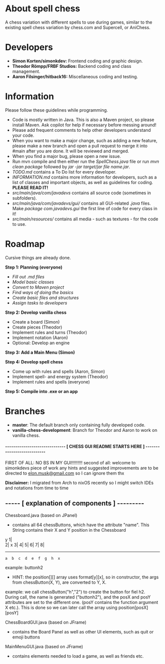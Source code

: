 # About spell chess
A chess variation with different spells to use during games, similar to the existing spell chess variation by chess.com and Supercell, or AniChess.

# Developers
- **Simon Korten/simonkdev:** Frontend coding and graphic design.
- **Theodor Römpp/FRBF Studios:** Backend coding and class management.
- **Aaron Filsinger/hitback16:** Miscellaneous coding and testing.

# Information
Please follow these guidelines while programming.

- Code is mostly written in Java. This is also a Maven project, so please install Maven. Ask copilot for help if necessary before messing around!
- Please add frequent comments to help other developers understand your code.
- When you want to make a major change, such as adding a new feature, please make a new branch and open a pull request to merge it into #main after you are done. It will be reviewed and merged.
- When you find a major bug, please open a new issue.
- Run mvn compile and then either run the *SpellChess.java* file or run *mvn clean package* followed by *jar -jar target/*jar file name*.jar*.
- *TODO.md* contains a To Do list for every developer.
- *INFORMATION.md* contains more information for developers, such as a list of classes and important objects, as well as guidelines for coding. **PLEASE READ IT!**
- *src/main/java/com/javadevs* contains all source code (sometimes in subfolders).
- *src/main/java/com/javadevs/gui/* contains all GUI-related *.java* files. Make *package com.javadevs.gui* the first line of code for every class in it!
- *src/main/resources/* contains all media - such as textures - for the code to use.

# Roadmap
Cursive things are already done.

**Step 1: Planning (everyone)**
- *Fill out .md files*
- *Model basic classes*
- *Convert to Maven project*
- *Find ways of doing the basics*
- *Create basic files and structures*
- *Assign tasks to developers*

**Step 2: Develop vanilla chess**
- Create a board (Simon)
- Create pieces (Theodor)
- Implement rules and turns (Theodor)
- Implement notation (Aaron)
- Optional: Develop an engine

**Step 3: Add a Main Menu (Simon)**

**Step 4: Develop spell chess**
- Come up with rules and spells (Aaron, Simon)
- Implement spell- and energy system (Theodor)
- Implement rules and spells (everyone)

**Step 5: Compile into .exe or an app**

# Branches
- **master**: The default branch only containing fully developed code.
- **vanilla-chess-development**: Branch for Theodor and Aaron to work on vanilla chess.




#### ------------------------------ [ CHESS GUI README STARTS HERE ] ---------------------------
FIRST OF ALL: NO BS IN MY GUI!!!!!!!!!
second of all: welcome to simonkdevs piece of work
any hints and suggested improvements are to be directed to elon.musk@gmail.com so I can ignore them thx

**Disclaimer:** I migrated from Arch to nixOS recently so I might switch IDEs and notations from time to time

## ----- [ explanation of components ] ---------
Chessboard.java (based on JPanel)
- contains all 64 chessButtons, which have the attribute "name". This String contains their X and Y position in the Chessboard

y
1|                                      
2|                       x
3|
4|
5|
6|
7|
8|
   -- -- -- -- -- -- -- --
    a  b  c  d  e  f  g  h  x

example: buttonh2

- HINT: the position[][] array uses format[y][x], so in constructor, the args from chessButton(X, Y), are converted to Y, X. 

example: we call chessButton("h","2") to create the button for fiel h2. During call, the name is generated ("buttonh2"), and the posX and posY attributes are set to the different one. (posY contains the function argument X etc.). This is done so we can later call the array using position[posX][posY]

ChessBoardGUI.java (based on JFrame)
- contains the Board Panel as well as other UI elements, such as quit or emoji buttons

MainMenuGUI.java (based on JFrame)
- contains elements needed to load a game, as well as friends etc.


